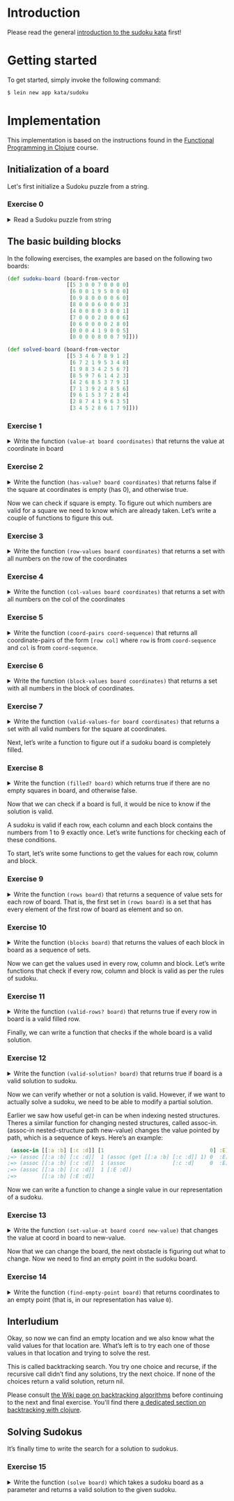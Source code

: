 # Introduction

Please read the general [introduction to the sudoku kata](../README.md) first!

# Getting started

To get started, simply invoke the following command:

```bash
$ lein new app kata/sudoku
```

# Implementation

This implementation is based on the instructions found in the
[Functional Programming in Clojure](http://iloveponies.github.io/120-hour-epic-sax-marathon/sudoku.html) course.

## Initialization of a board

Let's first initialize a Sudoku puzzle from a string.


### Exercise 0

<details>
  <summary>Read a Sudoku puzzle from string</summary>
  
The first exercise is to finish up the implementation for the above specification. 
Note that a value of zero is used to indicate that a value still needs to be found, 
i.e. represents an empty cell in the initial puzzle.

```clojure
(def board-1 ".5..83.17...1..4..3.4..56.8....3...9.9.8245....6....7...9....5...729..861.36.72.4")

(deftest a-board-from-string 
         (is (= [
                 [0 5 0 0 8 3 0 1 7] 
                 [0 0 0 1 0 0 4 0 0] 
                 [3 0 4 0 0 5 6 0 8] 
                 [0 0 0 0 3 0 0 0 9] 
                 [0 9 0 8 2 4 5 0 0] 
                 [0 0 6 0 0 0 0 7 0] 
                 [0 0 9 0 0 0 0 5 0] 
                 [0 0 7 2 9 0 0 8 6] 
                 [1 0 3 6 0 7 2 0 4]] (board-from-string board-1))))
```
</details>


## The basic building blocks

In the following exercises, the examples are based on the following two boards:

```clojure
(def sudoku-board (board-from-vector
                   [[5 3 0 0 7 0 0 0 0]
                    [6 0 0 1 9 5 0 0 0]
                    [0 9 8 0 0 0 0 6 0]
                    [8 0 0 0 6 0 0 0 3]
                    [4 0 0 8 0 3 0 0 1]
                    [7 0 0 0 2 0 0 0 6]
                    [0 6 0 0 0 0 2 8 0]
                    [0 0 0 4 1 9 0 0 5]
                    [0 0 0 0 8 0 0 7 9]]))

(def solved-board (board-from-vector
                   [[5 3 4 6 7 8 9 1 2]
                    [6 7 2 1 9 5 3 4 8]
                    [1 9 8 3 4 2 5 6 7]
                    [8 5 9 7 6 1 4 2 3]
                    [4 2 6 8 5 3 7 9 1]
                    [7 1 3 9 2 4 8 5 6]
                    [9 6 1 5 3 7 2 8 4]
                    [2 8 7 4 1 9 6 3 5]
                    [3 4 5 2 8 6 1 7 9]]))
```

### Exercise 1

<details>
  <summary>
Write the function <code>(value-at board coordinates)</code> that returns the value at coordinate in board
  </summary>

```clojure
(value-at sudoku-board [0 1]) ;=> 3
(value-at sudoku-board [0 0]) ;=> 5
```

Tip: use

```clojure
(get-in [["a" "b"] ["c" "d"]] [0 1])
```
    
</details>

### Exercise 2

<details>
  <summary>
Write the function <code>(has-value? board coordinates)</code> that returns false if the square at coordinates is empty (has 0), and otherwise true.
  </summary>

```clojure
(has-value? sudoku-board [0 0]) ;=> true
(has-value? sudoku-board [0 2]) ;=> false
```
</details>

Now we can check if square is empty. To figure out which numbers are valid for a square we need to know which are already taken. Let’s write a couple of functions to figure this out.

### Exercise 3

<details>
  <summary>
Write the function <code>(row-values board coordinates)</code> that returns a set with all numbers on the row of the coordinates    
  </summary>

Remember that you can use destructing inside the parameter vector to get the row.

```clojure
(row-values sudoku-board [0 2]) ;=> #{0 5 3 7}
(row-values sudoku-board [3 2]) ;=> #{0 8 6 3}
```
</details>

### Exercise 4

<details>
  <summary>
Write the function <code>(col-values board coordinates)</code> that returns a set with all numbers on the col of the coordinates
  </summary>

```clojure
(col-values sudoku-board [0 2]) ;=> #{0 8}
(col-values sudoku-board [4 8]) ;=> #{3 1 6 0 5 9}
```
</details>

### Exercise 5

<details>
  <summary>
Write the function <code>(coord-pairs coord-sequence)</code> that returns all coordinate-pairs of the form <code>[row col]</code> where <code>row</code> is from <code>coord-sequence</code> and <code>col</code> is from <code>coord-sequence</code>.
</summary>
  
```clojure
(coord-pairs [0 1])   ;=> [[0 0] [0 1]
                      ;    [1 0] [1 1]]

(coord-pairs [0 1 2]) ;=> [[0 0] [0 1] [0 2]
                      ;    [1 0] [1 1] [1 2]
                      ;    [2 0] [2 1] [2 2]]
```

Tip: use list comprehensions in Clojure

```clojure
(for [number [1 2 3]]
  (+ number 2))
;=> (3 4 5)
```

Here the name number gets bound to each value of the sequence `[1 2 3]` one by one. For each value, evaluate the body `(+ number 2)` with it and collect the results into a sequence.

But you can give for multiple bindings, and it will go through all combinations:

```clojure
(for [name ["John" "Jane"]
      number [1 2 3]]
  (str name " " number))
;=> ("John 1" "John 2" "John 3" "Jane 1" "Jane 2" "Jane 3")
```
  
</details>

### Exercise 6

<details>
  <summary>
Write the function <code>(block-values board coordinates)</code> that returns a set with all numbers in the block of coordinates.
  </summary>

You might want to write a helper function that returns the coordinates for the top left corner of the block.

```clojure
(block-values sudoku-board [0 2]) ;=> #{0 5 3 6 8 9}
(block-values sudoku-board [4 5]) ;=> #{0 6 8 3 2}    
```
</details>

### Exercise 7

<details>
  <summary>
Write the function <code>(valid-values-for board coordinates)</code> that returns a set with all valid numbers for the square at coordinates.    
  </summary>

If the square at coordinates already has a value, valid-values should return the empty set `#{}`.

Remember that we already defined the set all-values.

```clojure
(valid-values-for sudoku-board [0 0]) ;=> #{}
(valid-values-for sudoku-board [0 2]) ;=> #{1 2 4})
```

Tip

The `clojure.set` namespace has some useful functions for working with sets. `(clojure.set/union set1 set2 ...)` returns a set containing all the elements of its arguments:

```clojure
(clojure.set/union #{1 2} #{2 3} #{7}) ;=> #{1 2 3 7}
```

In the project file, `clojure.set` is required with the shorthand set, so you can also just write: 

```clojure
(set/union #{1 2} #{2 3} #{7}) ;=> #{1 2 3 7}
```

Another helpful set operation is `(set/difference set1 set2)`, which returns a set with all elements of set1 except those that are also in set2. Or put another way, removes all elements of set2 from set1:

```clojure
(set/difference #{1 2 3} #{1 3})   ;=> #{2}
(set/difference #{1 2 3} #{2 4 5}) ;=> #{1 3}
```
</details>

Next, let’s write a function to figure out if a sudoku board is completely filled.

### Exercise 8

<details>
<summary>
Write the function <code>(filled? board)</code> which returns true if there are no empty squares in board, and otherwise false.  
</summary>  

It might help to write a helper function that returns all numbers of the board in a sequence.

Remember that `(contains? set element)` can be used to check if element is in set.

```clojure
(filled? sudoku-board) ;=> false
(filled? solved-board) ;=> true
```
</details>

Now that we can check if a board is full, it would be nice to know if the solution is valid.

A sudoku is valid if each row, each column and each block contains the numbers from 1 to 9 exactly once. Let’s write functions for checking each of these conditions.

To start, let’s write some functions to get the values for each row, column and block.

### Exercise 9

<details>
<summary>
Write the function <code>(rows board)</code> that returns a sequence of value sets for each row of board. That is, the first set in <code>(rows board)</code> is a set that has every element of the first row of board as element and so on.</summary>  

```clojure
(rows sudoku-board) ;=> [#{5 3 0 7}
                    ;    #{6 0 1 9 5}
                    ;    #{0 9 8 6}
                    ;    #{8 0 6 3}
                    ;    #{4 0 8 3 1}
                    ;    #{7 0 2 6}
                    ;    #{0 6 2 8}
                    ;    #{0 4 1 9 5}
                    ;    #{0 8 7 9}]

(rows solved-board) ;=> [#{1 2 3 4 5 6 7 8 9}
                    ;    #{1 2 3 4 5 6 7 8 9}
                    ;    #{1 2 3 4 5 6 7 8 9}
                    ;    #{1 2 3 4 5 6 7 8 9}
                    ;    #{1 2 3 4 5 6 7 8 9}
                    ;    #{1 2 3 4 5 6 7 8 9}
                    ;    #{1 2 3 4 5 6 7 8 9}
                    ;    #{1 2 3 4 5 6 7 8 9}
                    ;    #{1 2 3 4 5 6 7 8 9}]
```

Write the function `(cols board)` that returns the values of each column in board as a sequence of sets.

```clojure
(cols sudoku-board) ;=> [#{5 6 0 8 4 7}
                    ;    #{3 0 9 6}
                    ;    #{0 8}
                    ;    #{0 1 8 4}
                    ;    #{7 9 0 6 2 1 8}
                    ;    #{0 5 3 9}
                    ;    #{0 2}
                    ;    #{0 6 8 7}
                    ;    #{0 3 1 6 5 9}]

(cols solved-board) ;=> [#{1 2 3 4 5 6 7 8 9}
                    ;    #{1 2 3 4 5 6 7 8 9}
                    ;    #{1 2 3 4 5 6 7 8 9}
                    ;    #{1 2 3 4 5 6 7 8 9}
                    ;    #{1 2 3 4 5 6 7 8 9}
                    ;    #{1 2 3 4 5 6 7 8 9}
                    ;    #{1 2 3 4 5 6 7 8 9}
                    ;    #{1 2 3 4 5 6 7 8 9}
                    ;    #{1 2 3 4 5 6 7 8 9}]
```
</details>

### Exercise 10

<details>
  <summary>
Write the function <code>(blocks board)</code> that returns the values of each block in board as a sequence of sets.
  </summary>

```clojure
(blocks sudoku-board) ;=> [#{5 3 0 6 9 8}
                      ;    #{0 7 1 9 5}
                      ;    #{0 6}
                      ;    #{8 0 4 7}
                      ;    #{0 6 8 3 2}
                      ;    #{0 3 1 6}
                      ;    #{0 6}
                      ;    #{0 4 1 9 8}
                      ;    #{2 8 0 5 7 9}]

(blocks solved-board) ;=> [#{1 2 3 4 5 6 7 8 9}
                      ;    #{1 2 3 4 5 6 7 8 9}
                      ;    #{1 2 3 4 5 6 7 8 9}
                      ;    #{1 2 3 4 5 6 7 8 9}
                      ;    #{1 2 3 4 5 6 7 8 9}
                      ;    #{1 2 3 4 5 6 7 8 9}
                      ;    #{1 2 3 4 5 6 7 8 9}
                      ;    #{1 2 3 4 5 6 7 8 9}
                      ;    #{1 2 3 4 5 6 7 8 9}])
```
</details>

Now we can get the values used in every row, column and block. Let’s write functions that check if every row, column and block is valid as per the rules of sudoku.

### Exercise 11

<details>
  <summary>
Write the function <code>(valid-rows? board)</code> that returns true if every row in board is a valid filled row.
  </summary>

```clojure
(valid-rows? solved-board)  ;=> truthy
(valid-rows? invalid-board) ;=> falsey
```

Write the function `(valid-cols? board)` that returns true if every row in board is a valid filled column.

```clojure
(valid-cols? solved-board)  ;=> truthy
(valid-cols? invalid-board) ;=> falsey
```

Write the function `(valid-blocks? board)` that returns true if every block in board is a valid filled block.

```clojure
(valid-blocks? solved-board)  ;=> truthy
(valid-blocks? invalid-board) ;=> falsey
```
</details>

Finally, we can write a function that checks if the whole board is a valid solution.

### Exercise 12

<details>
  <summary>
Write the function <code>(valid-solution? board)</code> that returns true if board is a valid solution to sudoku.
  </summary>

```clojure
(valid-solution? solved-board)  ;=> truthy
(valid-solution? invalid-board) ;=> falsey)
```
</details>

Now we can verify whether or not a solution is valid. However, if we want to actually solve a sudoku, we need to be able to modify a partial solution.

Earlier we saw how useful get-in can be when indexing nested structures. Theres a similar function for changing nested structures, called assoc-in. (assoc-in nested-structure path new-value) changes the value pointed by path, which is a sequence of keys. Here’s an example:

```clojure
 (assoc-in [[:a :b] [:c :d]] [1                                  0] :E)
;=> (assoc [[:a :b] [:c :d]]  1 (assoc (get [[:a :b] [:c :d]] 1) 0  :E))
;=> (assoc [[:a :b] [:c :d]]  1 (assoc               [:c :d]     0  :E))
;=> (assoc [[:a :b] [:c :d]]  1 [:E :d])
;=>        [[:a :b] [:E :d]]
```

Now we can write a function to change a single value in our representation of a sudoku.

### Exercise 13

<details>
  <summary>
Write the function <code>(set-value-at board coord new-value)</code> that changes the value at coord in board to new-value.
  </summary>

```clojure
(def before-change
  (board [[5 3 0 0 7 0 0 0 0]
          [6 0 0 1 9 5 0 0 0]
          [0 9 8 0 0 0 0 6 0]
          [8 0 0 0 6 0 0 0 3]
          [4 0 0 8 0 3 0 0 1]
          [7 0 0 0 2 0 0 0 6]
          [0 6 0 0 0 0 2 8 0]
          [0 0 0 4 1 9 0 0 5]
          [0 0 0 0 8 0 0 7 9]]))

(def after-change
  (board [[5 3 0 0 7 0 0 0 0]
          [6 0 0 1 9 5 0 0 0]
          [0 4 8 0 0 0 0 6 0]
          [8 0 0 0 6 0 0 0 3]
          [4 0 0 8 0 3 0 0 1]
          [7 0 0 0 2 0 0 0 6]
          [0 6 0 0 0 0 2 8 0]
          [0 0 0 4 1 9 0 0 5]
          [0 0 0 0 8 0 0 7 9]]))

(set-value-at before-change [2 1] 4)
```
</details>

Now that we can change the board, the next obstacle is figuring out what to change. Now we need to find an empty point in the sudoku board.

### Exercise 14

<details>
  <summary>
Write the function <code>(find-empty-point board)</code> that returns coordinates to an empty point (that is, in our representation has value <code>0</code>).
  </summary>
</details>

## Interludium

Okay, so now we can find an empty location and we also know what 
the valid values for that location are. What’s left is to try each one of 
those values in that location and trying to solve the rest. 

This is called backtracking search. You try one choice and recurse, 
if the recursive call didn’t find any solutions, try the next choice. 
If none of the choices return a valid solution, return nil.

Please consult 
[the Wiki page on backtracking algorithms](https://github.com/zhendrikse/tdd/wiki/Coding-Katas#katas-using-backtracking-algorithms)
before continuing to the next and final exercise. You'll find there 
[a dedicated section on backtracking with clojure](https://github.com/zhendrikse/tdd/wiki/Coding-Katas#a-simple-backtracking-example-in-clojure).

## Solving Sudokus

It’s finally time to write the search for a solution to sudokus.

### Exercise 15

<details>
  <summary>
Write the function <code>(solve board)</code> which takes a sudoku board as a parameter and returns a valid solution to the given sudoku.
  </summary>

```clojure
  (solve sudoku-board) => solved-board
```

#### Recap of backtracking:

- check if you are at the end
- if so, is the solution valid?
  - if not, return an empty sequence
  - otherwise return [solution]
- if not
  - select an empty location
  - try solving with each valid value for that location
</details>
